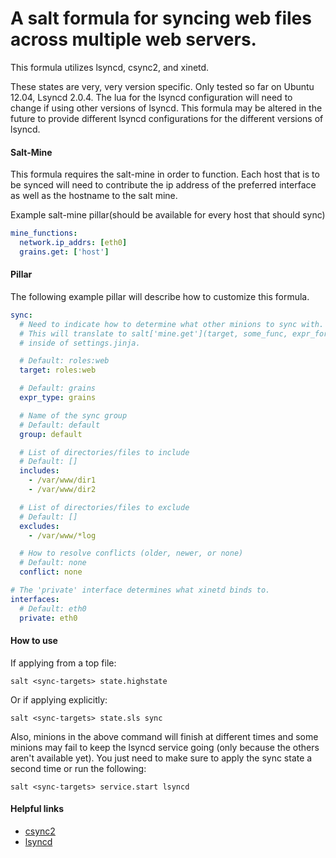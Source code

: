# A salt formula for syncing web files across multiple web servers.

This formula utilizes lsyncd, csync2, and xinetd.

These states are very, very version specific.
Only tested so far on Ubuntu 12.04, Lsyncd 2.0.4. The lua for the lsyncd
configuration will need to change if using other versions of lsyncd. This
formula may be altered in the future to provide different lsyncd
configurations for the different versions of lsyncd.

#### Salt-Mine
This formula requires the salt-mine in order to function. Each host that is to
be synced will need to contribute the ip address of the preferred interface as
well as the hostname to the salt mine.

Example salt-mine pillar(should be available for every host that should sync)
```yaml
mine_functions:
  network.ip_addrs: [eth0]
  grains.get: ['host']
```

#### Pillar
The following example pillar will describe how to customize this formula.
```yaml
sync:
  # Need to indicate how to determine what other minions to sync with.
  # This will translate to salt['mine.get'](target, some_func, expr_form)
  # inside of settings.jinja.

  # Default: roles:web
  target: roles:web

  # Default: grains
  expr_type: grains

  # Name of the sync group
  # Default: default
  group: default

  # List of directories/files to include
  # Default: []
  includes:
    - /var/www/dir1
    - /var/www/dir2

  # List of directories/files to exclude
  # Default: []
  excludes:
    - /var/www/*log

  # How to resolve conflicts (older, newer, or none)
  # Default: none
  conflict: none

# The 'private' interface determines what xinetd binds to.
interfaces:
  # Default: eth0
  private: eth0
```

#### How to use
If applying from a top file:
```shell
salt <sync-targets> state.highstate
```
Or if applying explicitly:
```shell
salt <sync-targets> state.sls sync
```

Also, minions in the above command will finish at different times and some minions may fail to keep the lsyncd service going (only because the others aren't available yet). You just need to make sure to apply the sync state a second time or run the following:
```shell
salt <sync-targets> service.start lsyncd
```

#### Helpful links
* [csync2](http://oss.linbit.com/csync2/)
* [lsyncd](https://code.google.com/p/lsyncd/)
